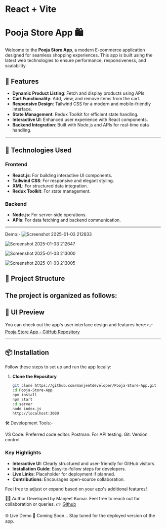 # React + Vite

# Pooja Store App 🛍️

Welcome to the **Pooja Store App**, a modern E-commerce application designed for seamless shopping experiences. This app is built using the latest web technologies to ensure performance, responsiveness, and scalability.

## 🌟 Features

- **Dynamic Product Listing**: Fetch and display products using APIs.
- **Cart Functionality**: Add, view, and remove items from the cart.
- **Responsive Design**: Tailwind CSS for a modern and mobile-friendly interface.
- **State Management**: Redux Toolkit for efficient state handling.
- **Interactive UI**: Enhanced user experience with React components.
- **Backend Integration**: Built with Node.js and APIs for real-time data handling.

---

## 🚀 Technologies Used

### **Frontend**
- **React.js**: For building interactive UI components.
- **Tailwind CSS**: For responsive and elegant styling.
- **XML**: For structured data integration.
- **Redux Toolkit**: For state management.

### **Backend**
- **Node.js**: For server-side operations.
- **APIs**: For data fetching and backend communication.

---

Demo:- ![Screenshot 2025-01-03 212633](https://github.com/user-attachments/assets/230146d8-8bf2-4f91-b014-f9a90c3231de)

![Screenshot 2025-01-03 212647](https://github.com/user-attachments/assets/318357a2-0000-455a-8999-5e801cc40b6f)

![Screenshot 2025-01-03 213000](https://github.com/user-attachments/assets/03d47861-0dc5-4a35-a156-01b1ae4c78a0)


![Screenshot 2025-01-03 213005](https://github.com/user-attachments/assets/95d7cfac-f46e-4e2a-ad2b-af4e957b4d40)




## 📂 Project Structure

The project is organized as follows:
---

## 🎨 UI Preview

You can check out the app's user interface design and features here:
👉 [Pooja Store App - GitHub Repository](https://github.com/manjeetdeveloper/Pooja-Store-App/tree/main)

---

## 📦 Installation

Follow these steps to set up and run the app locally:

1. **Clone the Repository**
   ```bash
   git clone https://github.com/manjeetdeveloper/Pooja-Store-App.git
   cd Pooja-Store-App
   npm install
   npm start
   cd server
   node index.js
   http://localhost:3000

🛠️ Development Tools:- 

VS Code: Preferred code editor.
Postman: For API testing.
Git: Version control.



### Key Highlights
- **Interactive UI**: Clearly structured and user-friendly for GitHub visitors.
- **Installation Guide**: Easy-to-follow steps for developers.
- **Live Links**: Placeholder for deployment if planned.
- **Contributions**: Encourages open-source collaboration.

Feel free to adjust or expand based on your app's additional features!


🧑‍💻 Author
Developed by Manjeet Kumar.
Feel free to reach out for collaboration or queries.
👉 [Github](https://github.com/manjeetdeveloper)


🌐 Live Demo
🚧 Coming Soon... Stay tuned for the deployed version of the app.



